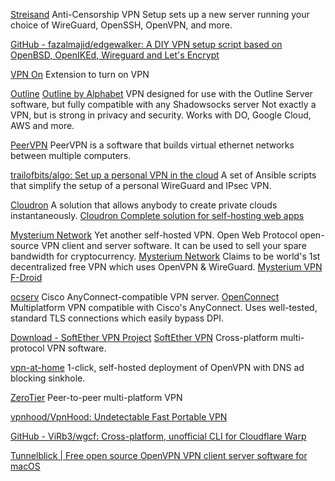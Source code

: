 
[Streisand](https://github.com/StreisandEffect/streisand)
Anti-Censorship VPN Setup
sets up a new server running your choice of WireGuard, OpenSSH, OpenVPN, and more.

[GitHub - fazalmajid/edgewalker: A DIY VPN setup script based on OpenBSD, OpenIKEd, Wireguard and Let's Encrypt](https://github.com/fazalmajid/edgewalker/)

[VPN On](https://github.com/lexrus/VPNOn)
Extension to turn on VPN

[Outline](https://github.com/Jigsaw-Code/outline-client)
[Outline by Alphabet](https://www.getoutline.org/)
VPN designed for use with the Outline Server software, but fully compatible with any Shadowsocks server
Not exactly a VPN, but is strong in privacy and security. Works with DO, Google Cloud, AWS and more.

[PeerVPN](https://peervpn.net/)
PeerVPN is a software that builds virtual ethernet networks between multiple computers.

[trailofbits/algo: Set up a personal VPN in the cloud](https://github.com/trailofbits/algo)
A set of Ansible scripts that simplify the setup of a personal WireGuard and IPsec VPN.

[Cloudron](https://cloudron.io/get.html)
A solution that allows anybody to create private clouds instantaneously.
[Cloudron Complete solution for self-hosting web apps](https://www.cloudron.io/)

[Mysterium Network](https://www.mysterium.network/)
Yet another self-hosted VPN.
Open Web Protocol
open-source VPN client and server software. It can be used to sell your spare bandwidth for cryptocurrency.
[Mysterium Network](https://mysterium.network/vpn/)
Claims to be world's 1st decentralized free VPN which uses OpenVPN & WireGuard.
[Mysterium VPN](https://github.com/mysteriumnetwork/mysterium-vpn-mobile)
[F-Droid](https://f-droid.org/app/network.mysterium.vpn)

[ocserv](https://www.infradead.org/ocserv/)
Cisco AnyConnect-compatible VPN server.
[OpenConnect](https://www.infradead.org/openconnect/)
Multiplatform VPN compatible with Cisco's AnyConnect. Uses well-tested, standard TLS connections which easily bypass DPI.

[Download - SoftEther VPN Project](https://www.softether.org/5-download)
[SoftEther VPN](https://github.com/SoftEtherVPN/SoftEtherVPN)
Cross-platform multi-protocol VPN software.

[vpn-at-home](https://github.com/ezaquarii/vpn-at-home)
1-click, self-hosted deployment of OpenVPN with DNS ad blocking sinkhole.

[ZeroTier](https://www.zerotier.com)
Peer-to-peer multi-platform VPN

[vpnhood/VpnHood: Undetectable Fast Portable VPN](https://github.com/vpnhood/VpnHood)

[GitHub - ViRb3/wgcf: Cross-platform, unofficial CLI for Cloudflare Warp](https://github.com/ViRb3/wgcf)

[Tunnelblick | Free open source OpenVPN VPN client server software for macOS](https://tunnelblick.net/)

